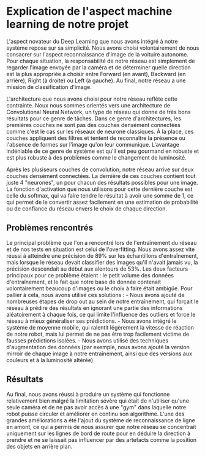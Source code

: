 # Explication de l'aspect machine learning de notre projet

L'aspect novateur du Deep Learning que nous avons intégré à notre système repose sur sa simplicité. Nous avons choisi volontairement de nous consacrer sur l'aspect reconnaissance d'image de la voituire autonome. Pour chaque situation, la responsabilité de notre réseau est simplement de regarder l'image envoyée par la caméra et de déterminer quelle direction est la plus appropriée à choisir entre Forward (en avant), Backward (en arrière), Right (à droite) ou Left (à gauche). Au final, notre réseau a une mission de classification d'image.

L'architecture que nous avons choisi pour notre réseau reflète cette contrainte. Noux nous sommes orientés vers une architecture de Convolutional Neural Network, un type de réseau qui donne de très bons résultats pour ce genre de tâches. Dans ce genre d'architectures, les premières couches ne sont pas des couches densément connectées comme c'est le cas sur les réseaux de neurone classiques. À la place, ces couches appliquent des filtres et tentent de reconnaître la présence ou l'absence de formes sur l'image qu'on leur communique. L'avantage indéniable de ce genre de système est qu'il est peu gourmand en robuste et est plus robuste à des problèmes comme le changement de luminosité.

Après les plusiseurs couches de convolution, notre réseau arrive sur deux couches densément connectées. La dernière de ces couches contient tout juste 4 "neurones", un pour chacun des résultats possibles pour une image. La fonction d'activation que nous utilisons pour cette dernière couche est celle du softmax, qui va faire tendre le résultat à avoir une somme de 1, ce qui permet de le convertir assez facilement en une estimation de probabilité ou de confiance du réseau envers le choix de chaque direction.

## Problèmes rencontrés

Le principal problème que l'on a rencontré lors de l'entraînement du réseau et de nos tests en situation est celui de l'overfitting. Nous avons assez vite réussi à atteindre une précision de 89% sur les échantillons d'entraînement, mais lorsque le réseau devait classifier des images qu'il n'avait jamais vu, la précision descendait au début aux alentours de 53%. Les deux facteurs principaux pour ce problème étaient : le petit volume des données d'entraînement, et le fait que notre base de donnée contenait volontairement beaucoup d'images ou le choix à faire était ambigüe. Pour pallier à cela, nous avons utilisé ces solutions : 
	- Nous avons ajouté de nombreuses étapes de drop out au sein de notre entraînement, qui forçait le réseau à prédire des résultats en ignorant une partie des informations aléatoirement à chaque fois, ce qui limite l'influence des outliers et force le réseau à mieux généraliser ses prédictions.
	- Nous avons intégré le système de moyenne mobile, qui ralentit légèrement la vitesse de réaction de notre robot, mais lui permet de ne pas être trop facilement victime de fausses prédictions isolées.
	- Nous avons utilisé des techniques d'augmentation des données (par exemple, nous avons ajouté la version mirroir de chaque image à notre entraînement, ainsi que des versions aux couleurs et à la luminosité altérée)

## Résultats

Au final, nous avons réussi à produire un système qui fonctionne relativement bien malgré la limitation sévère qui était de n'utiliser qu'une seule caméra et de ne pas avoir accès à une "gym" dans laquelle notre robot puisse circuler et améliorer en continu son algorithme. L'une des grandes améliorations a été l'ajout du système de reconnaissance de ligne en amont, ce qui a permis de nous assurer que notre réseau se concentrait uniquement sur les lignes de bord de route pour en déduire la direction à prendre et ne se laissait pas influencer par des artefacts comme la position des objets en arrière plan.
